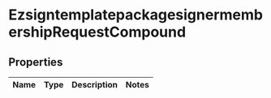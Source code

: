 
# EzsigntemplatepackagesignermembershipRequestCompound

## Properties
| Name | Type | Description | Notes |
| ------------ | ------------- | ------------- | ------------- |



